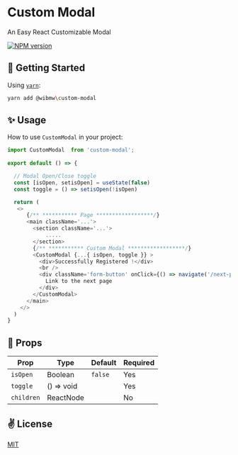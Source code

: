 # Custom Modal

An Easy React Customizable Modal

[![NPM version][npm-image]][npm-url]

## 🚀 Getting Started

Using [`yarn`]():

```bash
yarn add @wibmw\custom-modal
```

## ✨ Usage

How to use `CustomModal` in your project:

```javascript
import CustomModal  from 'custom-modal';
 
export default () => {

  // Modal Open/Close toggle
  const [isOpen, setisOpen] = useState(false)
  const toggle = () => setisOpen(!isOpen)

  return (
   <>
      {/** *********** Page ******************/}
      <main className='...'>
        <section className='...'>
            .....
        </section>
        {/** *********** Custom Modal ******************/}
        <CustomModal {...{ isOpen, toggle }} >
          <div>Successfully Registered !</div>
          <br />
          <div className='form-button' onClick={() => navigate('/next-page')}>
            Link to the next page
          </div>
        </CustomModal>
      </main>
    </>
  )
}
```

## 📌 Props

| Prop       | Type       | Default | Required |
| ---------- | ---------- | ------- | -------- |
| `isOpen`   | Boolean    | `false` | Yes      |
| `toggle`   | () => void |         | Yes      |
| `children` | ReactNode  |         | No       |

## ✌️ License
[MIT](https://opensource.org/licenses/MIT)

[npm-url]: https://www.npmjs.com/package/@wibmw\custom-modal
[npm-image]: https://img.shields.io/npm/v/my-react-typescript-package

